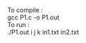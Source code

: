 To compile : </br>
  gcc P1.c -o P1.out </br>
To run : </br>
  ./P1.out i j k in1.txt in2.txt </br>
